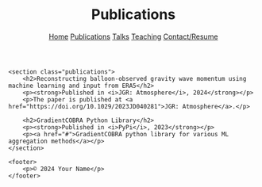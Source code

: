 <!DOCTYPE html>
<html lang="en">
<head>
    <meta charset="UTF-8">
    <meta name="viewport" content="width=device-width, initial-scale=1.0">
    <title>Publications</title>
    <link rel="stylesheet" href="style.css">
</head>
<body>
    <header>
        <h1>Publications</h1>
        <nav>
            <a href="index.html">Home</a>
            <a href="publications.html">Publications</a>
            <a href="talks.html">Talks</a>
            <a href="teaching.html">Teaching</a>
            <a href="contact.html">Contact/Resume</a>
        </nav>
    </header>

    <section class="publications">
        <h2>Reconstructing balloon-observed gravity wave momentum using machine learning and input from ERA5</h2>
        <p><strong>Published in <i>JGR: Atmosphere</i>, 2024</strong></p>
        <p>The paper is published at <a href="https://doi.org/10.1029/2023JD040281">JGR: Atmosphere</a>.</p>

        <h2>GradientCOBRA Python Library</h2>
        <p><strong>Published in <i>PyPi</i>, 2023</strong></p>
        <p><a href="#">GradientCOBRA python library for various ML aggregation methods</a></p>
    </section>

    <footer>
        <p>© 2024 Your Name</p>
    </footer>
</body>
</html>
